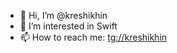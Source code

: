- 👋 Hi, I’m @kreshikhin
- 👀 I’m interested in Swift
- 📫 How to reach me: [tg://kreshikhin](https://t.me/kreshikhin)

<!---
kreshikhin/kreshikhin is a ✨ special ✨ repository because its `README.md` (this file) appears on your GitHub profile.
You can click the Preview link to take a look at your changes.
--->
